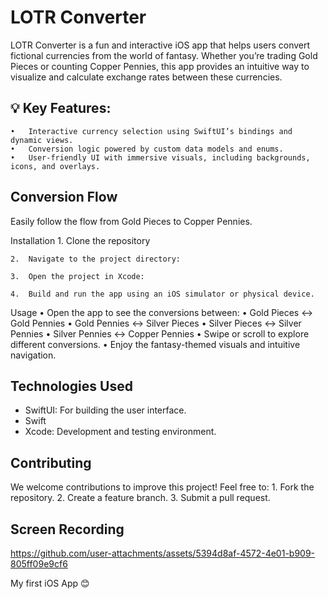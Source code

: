 # LOTR Converter

LOTR Converter is a fun and interactive iOS app that helps users convert fictional currencies from the world of fantasy. Whether you’re trading Gold Pieces or counting Copper Pennies, this app provides an intuitive way to visualize and calculate exchange rates between these currencies.

## 💡 Key Features:
	•	Interactive currency selection using SwiftUI’s bindings and dynamic views.
	•	Conversion logic powered by custom data models and enums.
	•	User-friendly UI with immersive visuals, including backgrounds, icons, and overlays.


## Conversion Flow

Easily follow the flow from Gold Pieces to Copper Pennies.

Installation
	1.	Clone the repository

	2.	Navigate to the project directory:

	3.	Open the project in Xcode:

	4.	Build and run the app using an iOS simulator or physical device.

Usage
	•	Open the app to see the conversions between:
	•	Gold Pieces ↔ Gold Pennies
	•	Gold Pennies ↔ Silver Pieces
	•	Silver Pieces ↔ Silver Pennies
	•	Silver Pennies ↔ Copper Pennies
	•	Swipe or scroll to explore different conversions.
	•	Enjoy the fantasy-themed visuals and intuitive navigation.

## Technologies Used
-	SwiftUI: For building the user interface.
- Swift 
- Xcode: Development and testing environment.

## Contributing

We welcome contributions to improve this project! Feel free to:
	1.	Fork the repository.
	2.	Create a feature branch.
	3.	Submit a pull request.

## Screen Recording

https://github.com/user-attachments/assets/5394d8af-4572-4e01-b909-805ff09e9cf6




My first iOS App 😊
